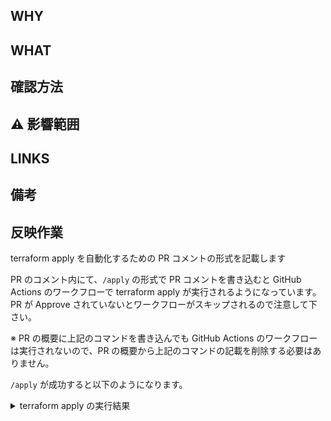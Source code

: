 ## WHY
<!-- なぜこの変更をするのか、課題は何か、この変更を行った理由を記述 -->

## WHAT
<!-- このPRで何ができる or できないようになるのかの概要を記述 -->

## 確認方法
<!-- このPRの動作確認として何を確認すべきかを記述 -->

## :warning: 影響範囲
<!--- このPRが影響する範囲を箇条書きで列挙していく-->

## LINKS
<!--- JIRAなどの関連リンクを箇条書きで列挙していく -->

## 備考
<!-- いろいろ書いてよい。-->

## 反映作業
terraform apply を自動化するための PR コメントの形式を記載します

PR のコメント内にて、`/apply` の形式で PR コメントを書き込むと GitHub Actions のワークフローで terraform apply が実行されるようになっています。
PR が Approve されていないとワークフローがスキップされるので注意して下さい。

※ PR の概要に上記のコマンドを書き込んでも GitHub Actions のワークフローは実行されないので、PR の概要から上記のコマンドの記載を削除する必要はありません。

`/apply` が成功すると以下のようになります。
<details>
<summary>terraform apply の実行結果</summary>

![例：terraform apply の実行結果](terraform-apply-image.png)

</details>
